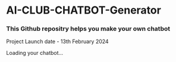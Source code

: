 # AI-CLUB-CHATBOT-Generator
### This Github repositry helps you make your own chatbot
Project Launch date - 13th February 2024 


Loading your chatbot...
